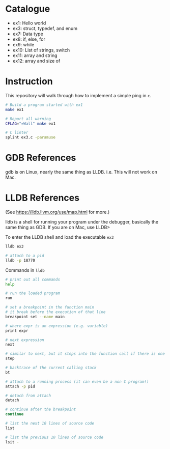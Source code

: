 # Catalogue

- ex1: Hello world
- ex3: struct, typedef, and enum
- ex7: Data type
- ex8: if, else, for
- ex9: while
- ex10: List of strings, switch
- ex11: array and string
- ex12: array and size of


# Instruction

This repository will walk through how to implement a simple ping in `c`.

```bash
# Build a program started with ex1
make ex1

# Report all warning
CFLAG="=Wall" make ex1

# C linter
splint ex3.c -paramuse
```

# GDB References
gdb is on Linux, nearly the same thing as LLDB. i.e. This will not work on Mac.


# LLDB References

(See https://lldb.llvm.org/use/map.html for more.)

lldb is a shell for running your program under the debugger, basically the same thing as GDB. If you are on Mac, use LLDB>

To enter the LLDB shell and load the executable `ex3`
```bash
lldb ex3

# attach to a pid
lldb -p 18770
```

Commands in `lldb`

```bash
# print out all commands
help

# run the loaded program
run

# set a breakpoint in the function main
# it break before the execution of that line
breakpoint set --name main

# where expr is an expression (e.g. variable)
print expr

# next expression
next

# similar to next, but it steps into the function call if there is one
step

# backtrace of the current calling stack
bt

# attach to a running process (it can even be a non C program!)
attach -p pid

# detach from attach
detach

# continue after the breakpoint
continue

# list the next 10 lines of source code
list

# list the previous 10 lines of source code
lsit -
```